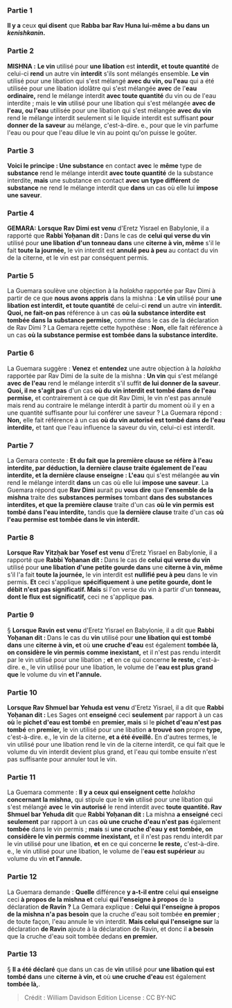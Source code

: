 
### Partie 1
<b>Il y a</b> ceux <b>qui disent</b> que <b>Rabba bar Rav Huna lui-même a bu dans un <i>kenishkanin</i>.</b>

### Partie 2
<strong>MISHNA :</strong> <b>Le vin</b> utilisé pour <b>une libation</b> est <b>interdit, et toute quantité</b> de celui-ci <b>rend</b> un autre vin <b>interdit</b> s'ils sont mélangés ensemble. <b>Le vin</b> utilisé pour une libation qui s'est mélangé <b>avec du vin, ou l'eau</b> qui a été utilisée pour une libation idolâtre qui s'est mélangée <b>avec</b> de l'<b>eau ordinaire,</b> rend le mélange interdit <b>avec toute quantité</b> du vin ou de l'eau interdite ; mais le <b>vin</b> utilisé pour une libation qui s'est mélangée <b>avec de l'eau, ou l'eau</b> utilisée pour une libation qui s'est mélangée <b>avec du vin</b> rend le mélange interdit seulement si le liquide interdit est suffisant <b>pour donner de la saveur</b> au mélange, c'est-à-dire. e., pour que le vin parfume l'eau ou pour que l'eau dilue le vin au point qu'on puisse le goûter.

### Partie 3
<b>Voici le principe : Une substance</b> en contact <b>avec</b> le <b>même</b> type de <b>substance</b> rend le mélange interdit <b>avec toute quantité</b> de la substance interdite, <b>mais</b> une substance en contact <b>avec un type différent</b> de <b>substance</b> ne rend le mélange interdit que <b>dans</b> un cas où elle lui <b>impose une saveur</b>.

### Partie 4
<strong>GEMARA:</strong> <b>Lorsque Rav Dimi est venu</b> d'Eretz Yisrael en Babylonie, il a rapporté que <b>Rabbi Yoḥanan dit : </b> Dans le cas de <b>celui qui verse du vin</b> utilisé pour <b>une libation d'un tonneau dans</b> une <b>citerne à vin, même</b> s'il le fait <b>toute la journée,</b> le vin interdit est <b>annulé peu à peu</b> au contact du vin de la citerne, et le vin est par conséquent permis.

### Partie 5
La Guemara soulève une objection à la <i>halakha</i> rapportée par Rav Dimi à partir de ce que <b>nous avons appris</b> dans la mishna : <b>Le vin</b> utilisé pour <b>une libation est interdit, et toute quantité</b> de celui-ci <b>rend</b> un autre vin <b>interdit. Quoi, ne fait-on pas</b> référence à un cas <b>où la substance interdite est tombée dans la substance permise,</b> comme dans le cas de la déclaration de Rav Dimi ? La Gemara rejette cette hypothèse : <b>Non,</b> elle fait référence à un cas <b>où la substance permise est tombée dans la substance interdite.</b>

### Partie 6
La Guemara suggère : <b>Venez</b> et <b>entendez</b> une autre objection à la <i>halakha</i> rapportée par Rav Dimi de la suite de la mishna : <b>Un vin</b> qui s'est mélangé <b>avec de l'eau</b> rend le mélange interdit s'il suffit <b>de lui donner de la saveur</b>. <b>Quoi, il ne s'agit pas</b> d'un cas <b>où du vin interdit est tombé dans de l'eau permise,</b> et contrairement à ce que dit Rav Dimi, le vin n'est pas annulé mais rend au contraire le mélange interdit à partir du moment où il y en a une quantité suffisante pour lui conférer une saveur ? La Guemara répond : <b>Non,</b> elle fait référence à un cas <b>où du vin autorisé est tombé dans de l'eau interdite,</b> et tant que l'eau influence la saveur du vin, celui-ci est interdit.

### Partie 7
La Gemara conteste : <b>Et du fait <b>que la première clause</b> se réfère <b>à l'eau interdite,</b> par déduction, <b>la dernière clause traite également</b> de l'eau interdite, et la dernière clause enseigne : L'eau</b> qui s'est mélangée <b>au vin</b> rend le mélange interdit <b>dans</b> un cas où elle lui <b>impose une saveur</b>. La Guemara répond que <b>Rav Dimi</b> aurait pu <b>vous dire</b> que <b>l'ensemble de la mishna</b> traite des <b>substances permises</b> tombant <b>dans des substances interdites, et que la première clause</b> traite d'un cas <b>où le vin permis est tombé dans l'eau interdite,</b> tandis que <b>la dernière clause</b> traite d'un cas <b>où l'eau permise est tombée dans le vin interdit.</b>

### Partie 8
<b>Lorsque Rav Yitzḥak bar Yosef est venu</b> d'Eretz Yisrael en Babylonie, il a rapporté que <b>Rabbi Yoḥanan dit : </b> Dans le cas de <b>celui qui verse du vin</b> utilisé pour <b>une libation d'une petite gourde dans</b> une <b>citerne à vin, même</b> s'il l'a fait <b>toute la journée,</b> le vin interdit est <b>nullifié peu à peu</b> dans le vin permis. <b>Et</b> ceci s'applique <b>spécifiquement</b> à <b>une petite gourde, dont le débit n'est pas significatif. Mais</b> si l'on verse du vin à partir d'un <b>tonneau, dont le flux est significatif,</b> ceci ne s'applique <b>pas</b>.

### Partie 9
§ <b>Lorsque Ravin est venu</b> d'Eretz Yisrael en Babylonie, il a dit que <b>Rabbi Yoḥanan dit : </b> Dans le cas du <b>vin</b> utilisé pour <b>une libation qui est tombé dans</b> une <b>citerne à vin, et</b> où <b>une cruche d'eau</b> est également <b>tombée là, on considère le vin permis</b> <b>comme inexistant,</b> et il n'est pas rendu interdit par le vin utilisé pour une libation ; <b>et</b> en ce qui concerne <b>le reste,</b> c'est-à-dire. e., le vin utilisé pour une libation, le volume de l'<b>eau est plus grand que</b> le volume du vin <b>et l'annule.</b>

### Partie 10
<b>Lorsque Rav Shmuel bar Yehuda est venu</b> d'Eretz Yisrael, il a dit que <b>Rabbi Yoḥanan dit : </b> Les Sages ont <b>enseigné</b> ceci <b>seulement</b> par rapport à un cas <b>où</b> le <b>pichet d'eau est tombé</b> en <b>premier, mais</b> si le <b>pichet d'eau n'est pas tombé</b> en <b>premier,</b> le vin utilisé pour une libation <b>a trouvé son</b> propre <b>type,</b> c'est-à-dire. e., le vin de la citerne, <b>et a été éveillé.</b> En d'autres termes, le vin utilisé pour une libation rend le vin de la citerne interdit, ce qui fait que le volume du vin interdit devient plus grand, et l'eau qui tombe ensuite n'est pas suffisante pour annuler tout le vin.

### Partie 11
La Guemara commente : <b>Il y a ceux qui enseignent cette</b> <i>halakha</i> <b>concernant la mishna,</b> qui stipule que le <b>vin</b> utilisé pour une libation qui s'est mélangé <b>avec</b> le <b>vin autorisé</b> le rend interdit avec <b>toute quantité. Rav Shmuel bar Yehuda dit</b> que <b>Rabbi Yoḥanan dit : </b> La mishna <b>a enseigné</b> ceci <b>seulement</b> par rapport à un cas <b>où une cruche d'eau n'est pas</b> également <b>tombée</b> dans le vin permis ; <b>mais</b> si <b>une cruche d'eau y est tombée, on considère le vin permis</b> <b>comme inexistant,</b> et il n'est pas rendu interdit par le vin utilisé pour une libation, <b>et</b> en ce qui concerne <b>le reste,</b> c'est-à-dire. e., le vin utilisé pour une libation, le volume de l'<b>eau est supérieur</b> au volume du vin <b>et l'annule.</b>

### Partie 12
La Guemara demande : <b>Quelle</b> différence <b>y a-t-il entre</b> celui <b>qui enseigne</b> ceci <b>à propos de la mishna et</b> celui <b>qui l'enseigne à propos</b> de la déclaration <b>de Ravin ?</b> La Gemara explique : <b>Celui qui l'enseigne à propos de la mishna n'a pas besoin</b> que la cruche d'eau soit tombée <b>en premier</b> ; de toute façon, l'eau annule le vin interdit. <b>Mais celui qui l'enseigne sur</b> la déclaration <b>de Ravin</b> ajoute à la déclaration de Ravin, et donc il <b>a besoin</b> que la cruche d'eau soit tombée dedans <b>en premier.</b>

### Partie 13
§ <b>Il a été déclaré</b> que dans un cas de <b>vin</b> utilisé pour <b>une libation qui est tombé dans</b> une <b>citerne à vin, et</b> où <b>une cruche d'eau</b> est également <b>tombée là,</b>.

>Crédit : William Davidson Edition
>License : CC BY-NC